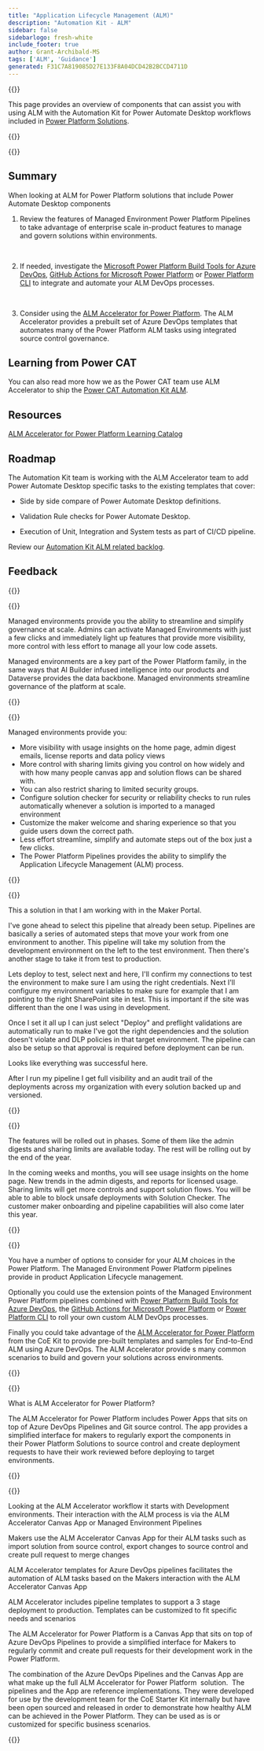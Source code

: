 ```yaml
---
title: "Application Lifecycle Management (ALM)"
description: "Automation Kit - ALM"
sidebar: false
sidebarlogo: fresh-white
include_footer: true
author: Grant-Archibald-MS
tags: ['ALM', 'Guidance']
generated: F31C7A819085D27E133F8A04DCD42B2BCCD4711D
---
```


{{<slideStyles>}}

<div class="optional">

This page provides an overview of components that can assist you with using ALM with the Automation Kit for Power Automate Desktop workflows included in [Power Platform Solutions](https://learn.microsoft.com/power-platform/alm/solution-concepts-alm).

</div>

{{<presentation slides="1,2,3,4,5,6,7">}}

<div class="optional">

{{<presentationStyles>}}

## Summary

When looking at ALM for Power Platform solutions that include Power Automate Desktop components

1. Review the features of Managed Environment Power Platform Pipelines to take advantage of enterprise scale in-product features to manage and govern solutions within environments.

<br/>

2. If needed, investigate the [Microsoft Power Platform Build Tools for Azure DevOps](https://learn.microsoft.com/power-platform/alm/devops-build-tools), [GitHub Actions for Microsoft Power Platform](https://learn.microsoft.com/power-platform/alm/devops-github-actions) or [Power Platform CLI](https://learn.microsoft.com/power-platform/developer/cli/introduction) to integrate and automate your ALM DevOps processes.

<br/>

3. Consider using the [ALM Accelerator for Power Platform](https://learn.microsoft.com/power-platform/guidance/coe/almacceleratorpowerplatform-components). The ALM Accelerator provides a prebuilt set of Azure DevOps templates that automates many of the Power Platform ALM tasks using integrated source control governance.

## Learning from Power CAT

You can also read more how we as the Power CAT team use ALM Accelerator to ship the [Power CAT Automation Kit ALM](/en-gb/features/alm/powercat).

## Resources

[ALM Accelerator for Power Platform Learning Catalog](https://learn.microsoft.com/power-platform/guidance/coe/almacceleratorpowerplatform-learningcatalog)

## Roadmap

The Automation Kit team is working with the ALM Accelerator team to add Power Automate Desktop specific tasks to the existing templates that cover:

- Side by side compare of Power Automate Desktop definitions.

- Validation Rule checks for Power Automate Desktop.

- Execution of Unit, Integration and System tests as part of CI/CD pipeline.

Review our [Automation Kit ALM related backlog](https://github.com/microsoft/powercat-automation-kit/issues?q=is%3Aissue+is%3Aopen+label%3Aalm).

## Feedback

{{<questions name="/content/en-gb/features/alm.json" completed="Thank you for providing feedback" showNavigationButtons="false" locale="en-gb">}}

</div>

{{<slide  id="slide1" audio="features/alm/managed-environments-overview.mp3" description="Managed Environments Overview" image="features/alm/managed-environments-overview.svg" >}}

Managed environments provide you the ability to streamline and simplify governance at scale. Admins can activate Managed Environments with just a few clicks and immediately light up features that provide more visibility, more control with less effort to manage all your low code assets.

Managed environments are a key part of the Power Platform family, in the same ways that AI Builder infused intelligence into our products and Dataverse provides the data backbone. Managed environments streamline governance of the platform at scale.

{{</slide>}}

{{<slide  id="slide2" audio="features/alm/managed-environments-features.mp3" description="Managed Environments Features" image="features/alm/managed-environments-features.svg" >}}

Managed environments provide you:

- More visibility with usage insights on the home page, admin digest emails, license reports and data policy views
- More control with sharing limits giving you control on how widely and with how many people canvas app and solution flows can be shared with.
- You can also restrict sharing to limited security groups.
- Configure solution checker for security or reliability checks to run rules automatically whenever a solution is imported to a managed environment
- Customize the maker welcome and sharing experience so that you guide users down the correct path.
- Less effort streamline, simplify and automate steps out of the box just a few clicks. 
- The Power Platform Pipelines provides the ability to simplify the Application Lifecycle Management (ALM) process.

{{</slide>}}

{{<slide  id="slide3" cdnVideo="features/alm/managed-environments-power-platform-pipelines-demo.mp4" description="Power Platform Pipelines Demo" >}}

This a solution in that I am working with in the Maker Portal.

I've gone ahead to select this pipeline that already been setup. Pipelines are basically a series of automated steps that move your work from one environment to another. This pipeline will take my solution from the development environment on the left to the test environment. Then there's another stage to take it from test to production.

Lets deploy to test, select next and here, I'll confirm my connections to test the environment to make sure I am using the right credentials. Next I'll configure my environment variables to make sure for example that I am pointing to the right SharePoint site in test. This is important if the site was different than the one I was using in development. 

Once I set it all up I can just select "Deploy" and preflight validations are automatically run to make I've got the right dependencies and the solution doesn't violate and DLP policies in that target environment. The pipeline can also be setup so that approval is required before deployment can be run. 

Looks like everything was successful here.

After I run my pipeline I get full visibility and an audit trail of the deployments across my organization with every solution backed up and versioned.

{{</slide>}}

{{<slide  id="slide4" audio="features/alm/managed-environments-feature-availability.mp3?v=1" description="Managed Environments Availability" image="features/alm/managed-environments-feature-availability.svg?v=1" >}}

The features will be rolled out in phases. Some of them like the admin digests and sharing limits are available today. The rest will be rolling out by the end of the year.

In the coming weeks and months, you will see usage insights on the home page. New trends in the admin digests, and reports for licensed usage. Sharing limits will get more controls and support solution flows. You will be able to able to block unsafe deployments with Solution Checker. The customer maker onboarding and pipeline capabilities will also come later this year.

{{</slide>}}

{{<slide  id="slide5" audio="features/alm/pipeline-extensibility.mp3?v=1" description="Pipeline Extensibility" image="features/alm/pipeline-extensibility.svg?v=1" >}}

You have a number of options to consider for your ALM choices in the Power Platform. The Managed Environment Power Platform pipelines provide in product Application Lifecycle management.

Optionally you could use the extension points of the Managed Environment Power Platform pipelines combined with [Power Platform Build Tools for Azure DevOps](https://learn.microsoft.com/power-platform/alm/devops-build-tools), the [GitHub Actions for Microsoft Power Platform](https://learn.microsoft.com/power-platform/alm/devops-github-actions) or [Power Platform CLI](https://learn.microsoft.com/en-us/power-platform/developer/cli/introduction) to roll your own custom ALM DevOps processes.

Finally you could take advantage of the [ALM Accelerator for Power Platform](https://learn.microsoft.com/power-platform/guidance/coe/almacceleratorpowerplatform-learningcatalog) from the CoE Kit to provide pre-built templates and samples for End-to-End ALM using Azure DevOps. The ALM Accelerator provide s many common scenarios to build and govern your solutions across environments.

{{</slide>}}

{{<slide  id="slide6" audio="features/alm/alm-accelerator-for-power-platform-overview.mp3?v=1" description="ALM Accelerator for Power Platform Overview" image="features/alm/alm-accelerator-for-power-platform-overview.svg?v=1" >}}

What is ALM Accelerator for Power Platform?

The ALM Accelerator for Power Platform includes Power Apps that sits on top of Azure DevOps Pipelines and Git source control. The app provides a simplified interface for makers to regularly export the components in their Power Platform Solutions to source control and create deployment requests to have their work reviewed before deploying to target environments.

{{</slide>}}

{{<slide  id="slide7" audio="features/alm/alm-accelerator-for-power-platform-workflow.mp3?v=1" description="ALM Accelerator for Power Platform Workflow" image="features/alm/alm-accelerator-for-power-platform-workflow.svg?v=1" >}}

Looking at the ALM Accelerator workflow it starts with Development environments. Their interaction with the ALM process is via the ALM Accelerator Canvas App or Managed Environment Pipelines

Makers use the ALM Accelerator Canvas App for their ALM tasks such as import solution from source control, export changes to source control and create pull request to merge changes

ALM Accelerator templates for Azure DevOps pipelines facilitates the automation of ALM tasks based on the Makers interaction with the ALM Accelerator Canvas App

ALM Accelerator includes pipeline templates to support a 3 stage deployment to production.
Templates can be customized to fit specific needs and scenarios

The ALM Accelerator for Power Platform is a Canvas App that sits on top of Azure DevOps Pipelines to provide a simplified interface for Makers to regularly commit and create pull requests for their development work in the Power Platform. 

The combination of the Azure DevOps Pipelines and the Canvas App are what make up the full ALM Accelerator for Power Platform  solution. 
The pipelines and the App are reference implementations. They were developed for use by the development team for the CoE Starter Kit internally but have been open sourced and released in order to demonstrate how healthy ALM can be achieved in the Power Platform. They can be used as is or customized for specific business scenarios.

{{</slide>}}
